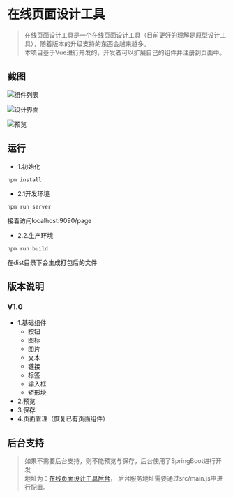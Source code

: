 # 在线页面设计工具
> 在线页面设计工具是一个在线页面设计工具（目前更好的理解是原型设计工具），随着版本的升级支持的东西会越来越多。  
> 本项目基于Vue进行开发的，开发者可以扩展自己的组件并注册到页面中。

## 截图
![组件列表](https://raw.githubusercontent.com/youpanpan/pagedesign-vue/master/screenshot/%E7%BB%84%E4%BB%B6.png)  

![设计界面](https://github.com/youpanpan/pagedesign-vue/blob/master/screenshot/%E8%AE%BE%E8%AE%A1%E7%95%8C%E9%9D%A2.png?raw=true)  

![预览](https://github.com/youpanpan/pagedesign-vue/blob/master/screenshot/%E9%A2%84%E8%A7%88.png?raw=true)  


## 运行
- 1.初始化
```
npm install
```

- 2.1开发环境
```
npm run server 
```
接着访问localhost:9090/page
- 2.2.生产环境
```
npm run build 
```
在dist目录下会生成打包后的文件


## 版本说明
### V1.0
- 1.基础组件
    - 按钮
    -   图标
	-   图片
	-   文本
	-   链接
	-   标签
	-   输入框
	-   矩形块	
- 2.预览
- 3.保存
- 4.页面管理（恢复已有页面组件）

## 后台支持
> 如果不需要后台支持，则不能预览与保存，后台使用了SpringBoot进行开发  
> 地址为：[在线页面设计工具后台](https://github.com/youpanpan/pagedesign-vue-springboot)， 后台服务地址需要通过src/main.js中进行配置。

